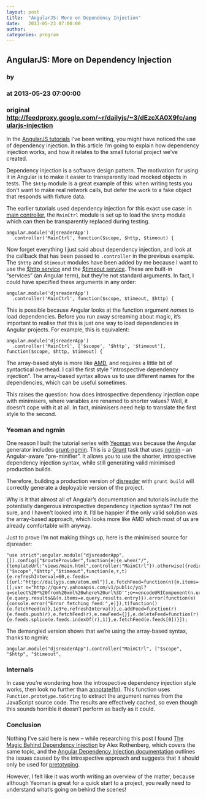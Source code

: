 ```yaml
---
layout: post
title:  "AngularJS: More on Dependency Injection"
date:   2013-05-23 07:00:00
author: 
categories: program
---
```


## AngularJS: More on Dependency Injection
### by 
### at 2013-05-23 07:00:00
### original <http://feedproxy.google.com/~r/dailyjs/~3/dEzcXA0X9fc/angularjs-injection>

<p>In the <a href="http://dailyjs.com/tags#angularfeeds">AngularJS tutorials</a> I’ve been writing, you might have noticed the use of dependency injection. In this article I’m going to explain how dependency injection works, and how it relates to the small tutorial project we’ve created.</p>

<p>Dependency injection is a software design pattern. The motivation for using it in Angular is to make it easier to transparently load mocked objects in tests. The <code>$http</code> module is a great example of this: when writing tests you don’t want to make real network calls, but defer the work to a fake object that responds with fixture data.</p>

<p>The earlier tutorials used dependency injection for this exact use case: in <a href="https://github.com/alexyoung/djsreader/blob/c9f9d06258f4973018a1cc48c226642bbb32938f/app/scripts/controllers/main.js#L3-L4">main controller</a>, the <code>MainCtrl</code> module is set up to load the <code>$http</code> module which can then be transparently replaced during testing.</p>
<div><pre><code><span>angular</span><span>.</span><span>module</span><span>(</span><span>&#39;djsreaderApp&#39;</span><span>)</span>
  <span>.</span><span>controller</span><span>(</span><span>&#39;MainCtrl&#39;</span><span>,</span> <span>function</span><span>(</span><span>$scope</span><span>,</span> <span>$http</span><span>,</span> <span>$timeout</span><span>)</span> <span>{</span>
</code></pre>
</div>
<p>Now forget everything I just said about dependency injection, and look at the callback that has been passed to <code>.controller</code> in the previous example. The <code>$http</code> and <code>$timeout</code> modules have been added by me because I want to use the <a href="http://docs.angularjs.org/api/ng.$http">$http service</a> and the <a href="http://docs.angularjs.org/api/ng.$timeout">$timeout service</a>. These are built-in “services” (an Angular term), but they’re not standard arguments. In fact, I could have specified these arguments in any order:</p>
<div><pre><code><span>angular</span><span>.</span><span>module</span><span>(</span><span>&#39;djsreaderApp&#39;</span><span>)</span>
  <span>.</span><span>controller</span><span>(</span><span>&#39;MainCtrl&#39;</span><span>,</span> <span>function</span><span>(</span><span>$scope</span><span>,</span> <span>$timeout</span><span>,</span> <span>$http</span><span>)</span> <span>{</span>
</code></pre>
</div>
<p>This is possible because Angular looks at the function argument <em>names</em> to load dependencies. Before you run away screaming about magic, it’s important to realise that this is just one way to load dependencies in Angular projects. For example, this is equivalent:</p>
<div><pre><code><span>angular</span><span>.</span><span>module</span><span>(</span><span>&#39;djsreaderApp&#39;</span><span>)</span>
  <span>.</span><span>controller</span><span>(</span><span>&#39;MainCtrl&#39;</span><span>,</span> <span>[</span><span>&#39;$scope&#39;</span><span>,</span> <span>&#39;$http&#39;</span><span>,</span> <span>&#39;$timeout&#39;</span><span>],</span> <span>function</span><span>(</span><span>$scope</span><span>,</span> <span>$http</span><span>,</span> <span>$timeout</span><span>)</span> <span>{</span>
</code></pre>
</div>
<p>The array-based style is more like <a href="https://github.com/amdjs/amdjs-api/wiki/AMD">AMD</a>, and requires a little bit of syntactical overhead. I call the first style “introspective dependency injection”. The array-based syntax allows us to use different names for the dependencies, which can be useful sometimes.</p>

<p>This raises the question: how does introspective dependency injection cope with minimisers, where variables are renamed to shorter values? Well, it doesn’t cope with it at all. In fact, minimisers need help to translate the first style to the second.</p>

<h3>Yeoman and ngmin</h3>

<p>One reason I built the tutorial series with <a href="http://yeoman.io/">Yeoman</a> was because the Angular generator includes <a href="https://github.com/btford/grunt-ngmin">grunt-ngmin</a>. This is a <a href="http://gruntjs.com/">Grunt</a> task that uses <a href="https://github.com/btford/ngmin">ngmin</a> – an Angular-aware “pre-minifier”. It allows you to use the shorter, introspective dependency injection syntax, while still generating valid minimised production builds.</p>

<p>Therefore, building a production version of <a href="https://github.com/alexyoung/djsreader">djsreader</a> with <code>grunt build</code> will correctly generate a deployable version of the project.</p>

<p>Why is it that almost all of Angular’s documentation and tutorials include the potentially dangerous introspective dependency injection syntax? I’m not sure, and I haven’t looked into it. I’d be happier if the only valid solution was the array-based approach, which looks more like AMD which most of us are already comfortable with anyway.</p>

<p>Just to prove I’m not making things up, here is the minimised source for djsreader:</p>
<div><pre><code><span>&quot;use strict&quot;</span><span>;</span><span>angular</span><span>.</span><span>module</span><span>(</span><span>&quot;djsreaderApp&quot;</span><span>,[]).</span><span>config</span><span>([</span><span>&quot;$routeProvider&quot;</span><span>,</span><span>function</span><span>(</span><span>e</span><span>){</span><span>e</span><span>.</span><span>when</span><span>(</span><span>&quot;/&quot;</span><span>,{</span><span>templateUrl</span><span>:</span><span>&quot;views/main.html&quot;</span><span>,</span><span>controller</span><span>:</span><span>&quot;MainCtrl&quot;</span><span>}).</span><span>otherwise</span><span>({</span><span>redirectTo</span><span>:</span><span>&quot;/&quot;</span><span>})}]),</span><span>angular</span><span>.</span><span>module</span><span>(</span><span>&quot;djsreaderApp&quot;</span><span>).</span><span>controller</span><span>(</span><span>&quot;MainCtrl&quot;</span><span>,[</span><span>&quot;$scope&quot;</span><span>,</span><span>&quot;$http&quot;</span><span>,</span><span>&quot;$timeout&quot;</span><span>,</span><span>function</span><span>(</span><span>e</span><span>,</span><span>r</span><span>,</span><span>t</span><span>){</span><span>e</span><span>.</span><span>refreshInterval</span><span>=</span><span>60</span><span>,</span><span>e</span><span>.</span><span>feeds</span><span>=</span><span>[{</span><span>url</span><span>:</span><span>&quot;http://dailyjs.com/atom.xml&quot;</span><span>}],</span><span>e</span><span>.</span><span>fetchFeed</span><span>=</span><span>function</span><span>(</span><span>n</span><span>){</span><span>n</span><span>.</span><span>items</span><span>=</span><span>[];</span><span>var</span> <span>o</span><span>=</span><span>&quot;http://query.yahooapis.com/v1/public/yql?q=select%20*%20from%20xml%20where%20url%3D&#39;&quot;</span><span>;</span><span>o</span><span>+=</span><span>encodeURIComponent</span><span>(</span><span>n</span><span>.</span><span>url</span><span>),</span><span>o</span><span>+=</span><span>&quot;&#39;%20and%20itemPath%3D&#39;feed.entry&#39;&amp;format=json&amp;diagnostics=true&amp;callback=JSON_CALLBACK&quot;</span><span>,</span><span>r</span><span>.</span><span>jsonp</span><span>(</span><span>o</span><span>).</span><span>success</span><span>(</span><span>function</span><span>(</span><span>e</span><span>){</span><span>e</span><span>.</span><span>query</span><span>.</span><span>results</span><span>&amp;&amp;</span><span>(</span><span>n</span><span>.</span><span>items</span><span>=</span><span>e</span><span>.</span><span>query</span><span>.</span><span>results</span><span>.</span><span>entry</span><span>)}).</span><span>error</span><span>(</span><span>function</span><span>(</span><span>e</span><span>){</span><span>console</span><span>.</span><span>error</span><span>(</span><span>&quot;Error fetching feed:&quot;</span><span>,</span><span>e</span><span>)}),</span><span>t</span><span>(</span><span>function</span><span>(){</span><span>e</span><span>.</span><span>fetchFeed</span><span>(</span><span>n</span><span>)},</span><span>1</span><span>e3</span><span>*</span><span>e</span><span>.</span><span>refreshInterval</span><span>)},</span><span>e</span><span>.</span><span>addFeed</span><span>=</span><span>function</span><span>(</span><span>r</span><span>){</span><span>e</span><span>.</span><span>feeds</span><span>.</span><span>push</span><span>(</span><span>r</span><span>),</span><span>e</span><span>.</span><span>fetchFeed</span><span>(</span><span>r</span><span>),</span><span>e</span><span>.</span><span>newFeed</span><span>=</span><span>{}},</span><span>e</span><span>.</span><span>deleteFeed</span><span>=</span><span>function</span><span>(</span><span>r</span><span>){</span><span>e</span><span>.</span><span>feeds</span><span>.</span><span>splice</span><span>(</span><span>e</span><span>.</span><span>feeds</span><span>.</span><span>indexOf</span><span>(</span><span>r</span><span>),</span><span>1</span><span>)},</span><span>e</span><span>.</span><span>fetchFeed</span><span>(</span><span>e</span><span>.</span><span>feeds</span><span>[</span><span>0</span><span>])}]);</span>
</code></pre>
</div>
<p>The demangled version shows that we’re using the array-based syntax, thanks to ngmin:</p>
<div><pre><code><span>angular</span><span>.</span><span>module</span><span>(</span><span>&quot;djsreaderApp&quot;</span><span>).</span><span>controller</span><span>(</span><span>&quot;MainCtrl&quot;</span><span>,</span> <span>[</span><span>&quot;$scope&quot;</span><span>,</span> <span>&quot;$http&quot;</span><span>,</span> <span>&quot;$timeout&quot;</span><span>,</span>
</code></pre>
</div>
<h3>Internals</h3>

<p>In case you’re wondering how the introspective dependency injection style works, then look no further than <a href="https://github.com/angular/angular.js/blob/0272240400d7896224f34b9f10b492994e29c655/src/auto/injector.js#L45-L71">annotate(fn)</a>. This function uses <code>Function.prototype.toString</code> to extract the argument names from the JavaScript source code. The results are effectively cached, so even though this sounds horrible it doesn’t perform as badly as it could.</p>

<h3>Conclusion</h3>

<p>Nothing I’ve said here is new – while researching this post I found <a href="http://www.alexrothenberg.com/2013/02/11/the-magic-behind-angularjs-dependency-injection.html">The Magic Behind Dependency Injection</a> by Alex Rothenberg, which covers the same topic, and the <a href="http://docs.angularjs.org/guide/di">Angular Dependency Injection documentation</a> outlines the issues caused by the introspective approach and suggests that it should only be used for <a href="http://www.pretotyping.org/">pretotyping</a>.</p>

<p>However, I felt like it was worth writing an overview of the matter, because although Yeoman is great for a quick start to a project, you really need to understand what’s going on behind the scenes!</p>
   <img src="http://feeds.feedburner.com/~r/dailyjs/~4/dEzcXA0X9fc" height="1" width="1">